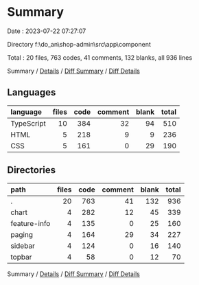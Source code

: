 # Summary

Date : 2023-07-22 07:27:07

Directory f:\\do_an\\shop-admin\\src\\app\\component

Total : 20 files,  763 codes, 41 comments, 132 blanks, all 936 lines

Summary / [Details](details.md) / [Diff Summary](diff.md) / [Diff Details](diff-details.md)

## Languages
| language | files | code | comment | blank | total |
| :--- | ---: | ---: | ---: | ---: | ---: |
| TypeScript | 10 | 384 | 32 | 94 | 510 |
| HTML | 5 | 218 | 9 | 9 | 236 |
| CSS | 5 | 161 | 0 | 29 | 190 |

## Directories
| path | files | code | comment | blank | total |
| :--- | ---: | ---: | ---: | ---: | ---: |
| . | 20 | 763 | 41 | 132 | 936 |
| chart | 4 | 282 | 12 | 45 | 339 |
| feature-info | 4 | 135 | 0 | 25 | 160 |
| paging | 4 | 164 | 29 | 34 | 227 |
| sidebar | 4 | 124 | 0 | 16 | 140 |
| topbar | 4 | 58 | 0 | 12 | 70 |

Summary / [Details](details.md) / [Diff Summary](diff.md) / [Diff Details](diff-details.md)